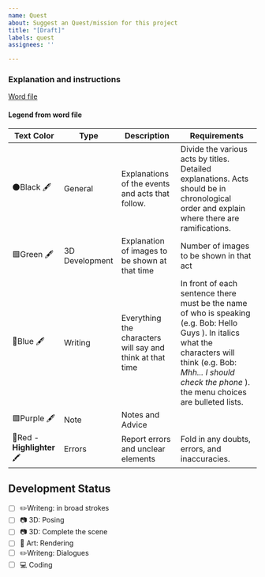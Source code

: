 ```yaml
---
name: Quest
about: Suggest an Quest/mission for this project
title: "[Draft]"
labels: quest
assignees: ''

---
```


### Explanation and instructions
[Word file](https://onedrive.live.com/#################)
#### Legend from word file
| Text Color | Type  | Description | Requirements |
| ------------- | ------------- | ------------- | ------------- |
| ⚫Black 🖋️ | General  | Explanations of the events and acts that follow. |Divide the various acts by titles. Detailed explanations. Acts should be in chronological order and explain where there are ramifications.  |
| 🟩Green 🖋️ | 3D Development | Explanation of images to be shown at that time| Number of images to be shown in that act  |
| 🔵Blue 🖋️ | Writing | Everything the characters will say and think at that time | In front of each sentence there must be the name of who is speaking (e.g. Bob: Hello Guys ).   In italics what the characters will think (e.g. Bob: _Mhh... I should check the phone_ ).    the menu choices are bulleted lists.  |
| 🟪Purple 🖋️  | Note | Notes and Advice  | | 
| 🔴Red - **Highlighter** 🖍️ | Errors | Report errors and unclear elements | Fold in any doubts, errors, and inaccuracies.|
## Development Status
- [ ] ✏️Writeng: in broad strokes
- [ ] 📷 3D: Posing
- [ ] 📷 3D: Complete the scene
- [ ] 🎨 Art: Rendering
- [ ] ✏️Writeng: Dialogues
- [ ] 💻 Coding
